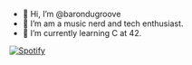 - 👋 Hi, I’m @barondugroove
- 👀 I’m am a music nerd and tech enthusiast. 
- 🌱 I’m currently learning C at 42.


[![Spotify](https://novatorem-n8s78i17i-barondugroove.vercel.app/api/spotify?background_color=0d1117&border_color=ffffff)](https://open.spotify.com/user/barondugroove)


